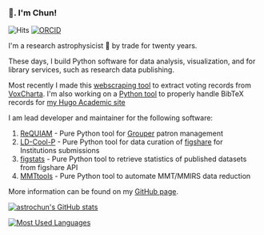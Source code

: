 ### 👋. I'm Chun!

![Hits](https://hitcounter.pythonanywhere.com/count/tag.svg?url=https%3A%2F%2Fgithub.com%2Fastrochun)
[![ORCID](https://img.shields.io/badge/ORCID-0000--0002--4245--2318-green?logo=orcid)](https://orcid.org/0000-0002-4245-2318)

I'm a research astrophysicist 🔭 by trade for twenty years.

These days, I build Python software for data analysis, visualization, and for library services, such as research data publishing.

Most recently I made this [webscraping tool](https://github.com/astrochun/voxcharta-my-voting-record) to extract voting records from [VoxCharta](https://voxcharta.org). I'm also working on a [Python tool](https://github.com/astrochun/academic-ads-bibtex) to properly handle BibTeX records for [my Hugo Academic site](https://astrochun.github.io)

I am lead developer and maintainer for the following software:
1. [ReQUIAM](https://github.com/ualibraries/ReQUIAM) - Pure Python tool for [Grouper](https://spaces.at.internet2.edu/display/Grouper/Grouper+Wiki+Home) patron management
2. [LD-Cool-P](https://github.com/ualibraries/LD_Cool_P) - Pure Python tool for data curation of [figshare](https://figshare.com) for Institutions submissions
3. [figstats](https://github.com/ual-odis/figstats) - Pure Python tool to retrieve statistics of published datasets from figshare API
4. [MMTtools](https://github.com/astrochun/MMTtools) - Pure Python tool to automate MMT/MMIRS data reduction

More information can be found on my [GitHub page](https://astrochun.github.io).

[![astrochun's GitHub stats](https://github-readme-stats-red-six.vercel.app/api?username=astrochun&hide=stars&count_private=true&show_icons=true)](https://github.com/anuraghazra/github-readme-stats)

[![Most Used Languages](https://github-readme-stats-red-six.vercel.app/api/top-langs/?username=astrochun&exclude_repo=astrochun.github.io&count_private=true)](https://github.com/anuraghazra/github-readme-stats)

<!--
**astrochun/astrochun** is a ✨ _special_ ✨ repository because its `README.md` (this file) appears on your GitHub profile.

Here are some ideas to get you started:

- 🔭 I’m currently working on ...
- 🌱 I’m currently learning ...
- 👯 I’m looking to collaborate on ...
- 🤔 I’m looking for help with ...
- 💬 Ask me about ...
- 📫 How to reach me: ...
- 😄 Pronouns: ...
- ⚡ Fun fact: ...
-->
